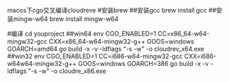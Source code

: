 macos下cgo交叉编译cloudreve
#安装brew
##安装gcc
brew install gcc
##安装mingw-w64
brew install mingw-w64

#编译
cd youproject
##win64
env CGO_ENABLED=1 CC=x86_64-w64-mingw32-gcc CXX=x86_64-w64-mingw32-g++ GOOS=windows GOARCH=amd64 go build -x -v -ldflags "-s -w" -o cloudrev_x64.exe
##win32
env CGO_ENABLED=1 CC=i686-w64-mingw32-gcc CXX=i686-w64w64-mingw32-g++ GOOS=windows GOARCH=386 go build -x -v -ldflags "-s -w" -o cloudre_x86.exe
